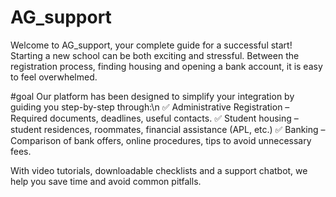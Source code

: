 # AG_support
Welcome to AG_support, your complete guide for a successful start!
Starting a new school can be both exciting and stressful. Between the registration process, finding housing and opening a bank account, it is easy to feel overwhelmed.

#goal
Our platform has been designed to simplify your integration by guiding you step-by-step through:\n
✅ Administrative Registration – Required documents, deadlines, useful contacts.
✅ Student housing – student residences, roommates, financial assistance (APL, etc.)
✅ Banking – Comparison of bank offers, online procedures, tips to avoid unnecessary fees.

With video tutorials, downloadable checklists and a support chatbot, we help you save time and avoid common pitfalls.
